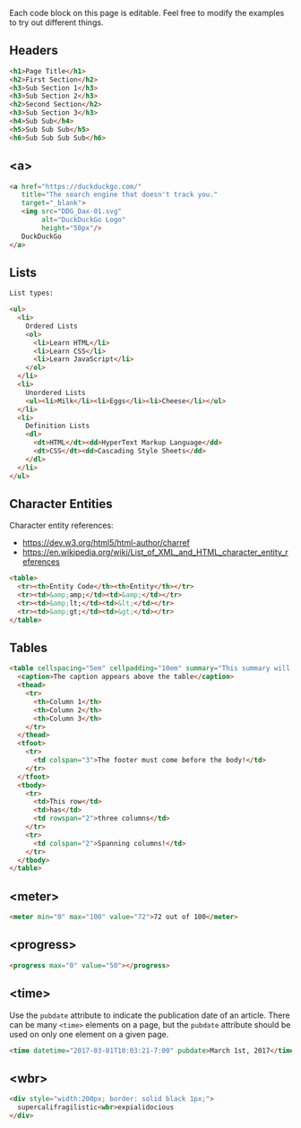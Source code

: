 Each code block on this page is editable. Feel free to modify the examples to try out different things.

## Headers

```html
<h1>Page Title</h1>
<h2>First Section</h2>
<h3>Sub Section 1</h3>
<h3>Sub Section 2</h3>
<h2>Second Section</h2>
<h3>Sub Section 3</h3>
<h4>Sub Sub</h4>
<h5>Sub Sub Sub</h5>
<h6>Sub Sub Sub Sub</h6>
```

## &lt;a&gt;

```html
<a href="https://duckduckgo.com/"
   title="The search engine that doesn't track you."
   target="_blank">
   <img src="DDG_Dax-01.svg"
        alt="DuckDuckGo Logo"
        height="50px"/>
   DuckDuckGo
</a>
```

## Lists

```html
List types:

<ul>
  <li>
    Ordered Lists
    <ol>
      <li>Learn HTML</li>
      <li>Learn CSS</li>
      <li>Learn JavaScript</li>
    </ol>
  </li>
  <li>
    Unordered Lists
    <ul><li>Milk</li><li>Eggs</li><li>Cheese</li></ul>
  </li>
  <li>
    Definition Lists
    <dl>
      <dt>HTML</dt><dd>HyperText Markup Language</dd>
      <dt>CSS</dt><dd>Cascading Style Sheets</dd>
    </dl>
  </li>
</ul>
```

## Character Entities

Character entity references:
- https://dev.w3.org/html5/html-author/charref
- https://en.wikipedia.org/wiki/List_of_XML_and_HTML_character_entity_references

```html
<table>
  <tr><th>Entity Code</th><th>Entity</th></tr>
  <tr><td>&amp;amp;</td><td>&amp;</td></tr>
  <tr><td>&amp;lt;</td><td>&lt;</td></tr>
  <tr><td>&amp;gt;</td><td>&gt;</td></tr>
</table>
```

## Tables

```html
<table cellspacing="5em" cellpadding="10em" summary="This summary will appear to screen readers. No representation visually.">
  <caption>The caption appears above the table</caption>
  <thead>
    <tr>
      <th>Column 1</th>
      <th>Column 2</th>
      <th>Column 3</th>
    </tr>
  </thead>
  <tfoot>
    <tr>
      <td colspan="3">The footer must come before the body!</td>
    </tr>
  </tfoot>
  <tbody>
    <tr>
      <td>This row</td>
      <td>has</td>
      <td rowspan="2">three columns</td>
    </tr>
    <tr>
      <td colspan="2">Spanning columns!</td>
    </tr>
  </tbody>
</table>
```

## &lt;meter&gt;

```html
<meter min="0" max="100" value="72">72 out of 100</meter>
```

## &lt;progress&gt;

```html
<progress max="0" value="50"></progress>
```

## &lt;time&gt;

Use the `pubdate` attribute to indicate the publication date of an article. There can be many `<time>` elements on a page, but the `pubdate` attribute should be used on only one element on a given page.

```html
<time datetime="2017-03-01T10:03:21-7:00" pubdate>March 1st, 2017</time>
```

## &lt;wbr&gt;

```html
<div style="width:200px; border: solid black 1px;">
  supercalifragilistic<wbr>expialidocious
</div>
```

<style>
.renderedHtml {
  border: 1px dashed #777777;
  padding: 20px;
}
</style>

<script>
var elements = document.getElementsByClassName('language-html')
for(var i = 0; i < elements.length; i++) {
  var codeElement = elements[i]
  var preElement = codeElement.parentNode
  var container = preElement.parentNode

  codeElement.setAttribute('contentEditable', true)

  var renderedHtmlElement = document.createElement('div')
  renderedHtmlElement.className = 'renderedHtml'
  renderedHtmlElement.innerHTML = codeElement.textContent
  container.insertBefore(renderedHtmlElement, preElement.nextSibling)

  codeElement.onkeyup = handleKeyUpFactory(renderedHtmlElement, codeElement)
}

function handleKeyUpFactory(renderEl, codeEl) {
  return function() { renderEl.innerHTML = codeEl.textContent }
}
</script>
